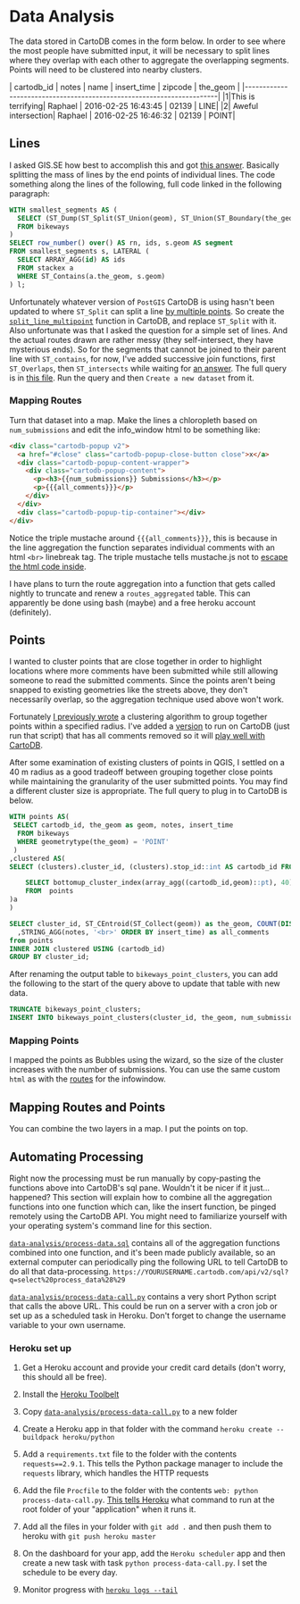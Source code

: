 # Data Analysis

The data stored in CartoDB comes in the form below. In order to see where the most people have submitted input, it will be necessary to split lines where they overlap with each other to aggregate the overlapping segments. Points will need to be clustered into nearby clusters.

| cartodb_id | notes | name | insert_time |  zipcode | the_geom |
|----------------------------------------------------------------------|
|1|This is terrifying| Raphael | 2016-02-25 16:43:45 | 02139 | LINE|
|2| Aweful intersection| Raphael | 2016-02-25 16:46:32 | 02139 | POINT|

## Lines

I asked GIS.SE how best to accomplish this and got [this answer](http://gis.stackexchange.com/a/187031/36886). Basically splitting the mass of lines by the end points of individual lines. The code something along the lines of the following, full code linked in the following paragraph:

```sql
WITH smallest_segments AS (
  SELECT (ST_Dump(ST_Split(ST_Union(geom), ST_Union(ST_Boundary(the_geom))))).*
  FROM bikeways
)
SELECT row_number() over() AS rn, ids, s.geom AS segment
FROM smallest_segments s, LATERAL (
  SELECT ARRAY_AGG(id) AS ids
  FROM stackex a
  WHERE ST_Contains(a.the_geom, s.geom)
) l;
```

Unfortunately whatever version of `PostGIS` CartoDB is using hasn't been updated to where `ST_Split` can split a line [by multiple points](http://postgis.net/docs/ST_Split.html). So create the [`split_line_multipoint`](/data-analysis/split_line_multipoint.sql) function in CartoDB, and replace `ST_Split` with it. Also unfortunate was that I asked the question for a simple set of lines. And the actual routes drawn are rather messy (they self-intersect, they have mysterious ends). So for the segments that cannot be joined to their parent line with `ST_contains`, for now, I've added successive join functions, first `ST_Overlaps`, then `ST_intersects` while waiting for [an answer](https://gis.stackexchange.com/questions/187503/how-can-i-use-st-contains-st-overlaps-with-non-simple-lines?lq=1). The full query is in [this file](/data-analysis/bikeways_route_agg.sql). Run the query and then `Create a new dataset` from it. 

### Mapping Routes

Turn that dataset into a map. Make the lines a chloropleth based on `num_submissions` and edit the info_window html to be something like:

```html
<div class="cartodb-popup v2">
  <a href="#close" class="cartodb-popup-close-button close">x</a>
  <div class="cartodb-popup-content-wrapper">
    <div class="cartodb-popup-content">
      <p><h3>{{num_submissions}} Submissions</h3></p>
      <p>{{{all_comments}}}</p>
    </div>
  </div>
  <div class="cartodb-popup-tip-container"></div>
</div>
```

Notice the triple mustache around `{{{all_comments}}}`, this is because in the line aggregation the function separates individual comments with an html `<br>` linebreak tag. The triple mustache tells mustache.js not to [escape the html code inside](http://gis.stackexchange.com/a/187171/36886).

I have plans to turn the route aggregation into a function that gets called nightly to truncate and renew a `routes_aggregated` table. This can apparently be done using bash (maybe) and a free heroku account (definitely).

## Points

I wanted to cluster points that are close together in order to highlight locations where more comments have been submitted while still allowing someone to read the submitted comments. Since the points aren't being snapped to existing geometries like the streets above, they don't necessarily overlap, so the aggregation technique used above won't work.

Fortunately [I previously wrote](http://gis.stackexchange.com/a/144230/36886) a clustering algorithm to group together points within a specified radius. I've added a [version](point_cluster.sql) to run on CartoDB (just run that script) that has all comments removed so it will [play well with CartoDB](http://gis.stackexchange.com/a/187150/36886).

After some examination of existing clusters of points in QGIS, I settled on a 40 m radius as a good tradeoff between grouping together close points while maintaining the granularity of the user submitted points. You may find a different cluster size is appropriate. The full query to plug in to CartoDB is below. 

```sql
WITH points AS(
 SELECT cartodb_id, the_geom as geom, notes, insert_time
  FROM bikeways
  WHERE geometrytype(the_geom) = 'POINT'
 ) 
,clustered AS(
SELECT (clusters).cluster_id, (clusters).stop_id::int AS cartodb_id FROM (

    SELECT bottomup_cluster_index(array_agg((cartodb_id,geom)::pt), 40) as clusters 
    FROM  points
)a
)

SELECT cluster_id, ST_CEntroid(ST_Collect(geom)) as the_geom, COUNT(DISTINCT cartodb_id) AS num_submissions
  ,STRING_AGG(notes, '<br>' ORDER BY insert_time) as all_comments
from points
INNER JOIN clustered USING (cartodb_id)
GROUP BY cluster_id;
```
After renaming the output table to `bikeways_point_clusters`, you can add the following to the start of the query above to  update that table with new data.
```sql
TRUNCATE bikeways_point_clusters;
INSERT INTO bikeways_point_clusters(cluster_id, the_geom, num_submissions, all_comments)
```

### Mapping Points

I mapped the points as Bubbles using the wizard, so the size of the cluster increases with the number of submissions. You can use the same custom `html` as with the [routes](#mapping-routes) for the infowindow.

## Mapping Routes and Points

You can combine the two layers in a map. I put the points on top.

## Automating Processing 

Right now the processing must be run manually by copy-pasting the functions above into CartoDB's sql pane. Wouldn't it be nicer if it just... happened? This section will explain how to combine all the aggregation functions into one function which can, like the insert function, be pinged remotely using the CartoDB API. You might need to familiarize yourself with your operating system's command line for this section. 

[`data-analysis/process-data.sql`](process-data.sql) contains all of the aggregation functions combined into one function, and it's been made publicly available, so an external computer can periodically ping the following URL to tell CartoDB to do all that data-processing. `https://YOURUSERNAME.cartodb.com/api/v2/sql?q=select%20process_data%28%29`

[`data-analysis/process-data-call.py`](process-data-call.py) contains a very short Python script that calls the above URL. This could be run on a server with a cron job or set up as a scheduled task in Heroku. Don't forget to change the username variable to your own username. 

### Heroku set up
1. Get a Heroku account and provide your credit card details (don't worry, this should all be free).

2. Install the [Heroku Toolbelt](https://toolbelt.heroku.com/)

3. Copy [`data-analysis/process-data-call.py`](process-data-call.py) to a new folder

4. Create a Heroku app in that folder with the command `heroku create --buildpack heroku/python`

5. Add a `requirements.txt` file to the folder with the contents `requests==2.9.1`. This tells the Python package manager to include the `requests` library, which handles the HTTP requests

6. Add the file `Procfile` to the folder with the contents `web: python process-data-call.py`. [This tells Heroku](https://devcenter.heroku.com/articles/getting-started-with-python#define-a-procfile) what command to run at the root folder of your "application" when it runs it. 

7. Add all the files in your folder with `git add .` and then push them to heroku with `git push heroku master`

8. On the dashboard for your app, add the `Heroku scheduler` app and then create a new task with task `python process-data-call.py`. I set the schedule to be every day.

9. Monitor progress with [`heroku logs --tail`](https://devcenter.heroku.com/articles/getting-started-with-python#view-logs)